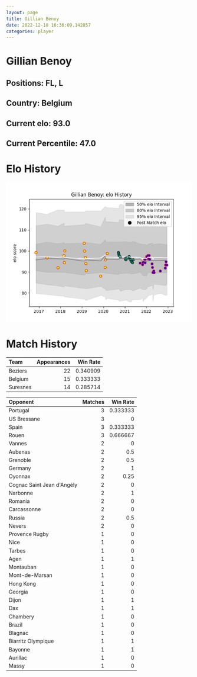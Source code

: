 ```yaml
---  
layout: page  
title: Gillian Benoy  
date: 2022-12-18 16:36:09.142857  
categories: player  
---
```

# Gillian Benoy

## Positions: FL, L

## Country: Belgium

## Current elo: 93.0

## Current Percentile: 47.0

# Elo History


![elo history](history_GillianBenoy.png)
# Match History


| Team     |   Appearances |   Win Rate |
|:---------|--------------:|-----------:|
| Beziers  |            22 |   0.340909 |
| Belgium  |            15 |   0.333333 |
| Suresnes |            14 |   0.285714 |

| Opponent                   |   Matches |   Win Rate |
|:---------------------------|----------:|-----------:|
| Portugal                   |         3 |   0.333333 |
| US Bressane                |         3 |   0        |
| Spain                      |         3 |   0.333333 |
| Rouen                      |         3 |   0.666667 |
| Vannes                     |         2 |   0        |
| Aubenas                    |         2 |   0.5      |
| Grenoble                   |         2 |   0.5      |
| Germany                    |         2 |   1        |
| Oyonnax                    |         2 |   0.25     |
| Cognac Saint Jean d'Angély |         2 |   0        |
| Narbonne                   |         2 |   1        |
| Romania                    |         2 |   0        |
| Carcassonne                |         2 |   0        |
| Russia                     |         2 |   0.5      |
| Nevers                     |         2 |   0        |
| Provence Rugby             |         1 |   0        |
| Nice                       |         1 |   0        |
| Tarbes                     |         1 |   0        |
| Agen                       |         1 |   1        |
| Montauban                  |         1 |   0        |
| Mont-de-Marsan             |         1 |   0        |
| Hong Kong                  |         1 |   0        |
| Georgia                    |         1 |   0        |
| Dijon                      |         1 |   1        |
| Dax                        |         1 |   1        |
| Chambery                   |         1 |   0        |
| Brazil                     |         1 |   0        |
| Blagnac                    |         1 |   0        |
| Biarritz Olympique         |         1 |   1        |
| Bayonne                    |         1 |   1        |
| Aurillac                   |         1 |   0        |
| Massy                      |         1 |   0        |